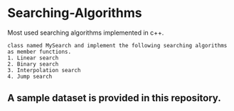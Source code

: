 # Searching-Algorithms
Most used searching algorithms implemented in c++.
```
class named MySearch and implement the following searching algorithms as member functions.
1. Linear search
2. Binary search
3. Interpolation search
4. Jump search
```
## A sample dataset is provided in this repository.
